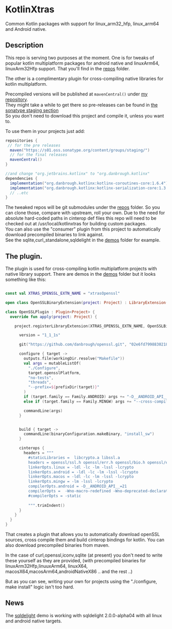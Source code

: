 # KotlinXtras

Common Kotlin packages with support for linux_arm32_hfp, linux_arm64 and Android native.


## Description

This repo is serving two purposes at the moment.
One is for tweaks of popular kotlin multiplatform packages for android native and linuxArm64, linuxArm32Hfp support.
That you'll find in the [repos](./repos/) folder.

The other is a complimentary plugin for cross-compiling native libraries for kotlin multiplatform.

Precompiled versions will be published at `mavenCentral()` under [my repository](https://repo.maven.apache.org/maven2/org/danbrough/).  
They might take a while to get there so pre-releases can be found in [the sonatype staging section](https://s01.oss.sonatype.org/content/groups/staging/org/danbrough/)  
So you don't need to download this project and compile it, unless you want to.  

To use them in your projects just add: 

```gradle 
repositories {
 // for the pre releases
  maven("https://s01.oss.sonatype.org/content/groups/staging/")
  // for the final releases
  mavenCentral()
}

//and change "org.jetbrains.kotlinx" to "org.danbrough.kotlinx"
dependencies {
  implementation("org.danbrough.kotlinx:kotlinx-coroutines-core:1.6.4")
  implementation("org.danbrough.kotlinx:kotlinx-serialization-core:1.3.3")
  // ..etc 
}
```

The tweaked repos will be git submodules under the [repos](./repos) folder.
So you can clone those, compare with upstream, roll your own.
Due to the need for absolute hard-coded paths in cinterop def files this repo will need to be checked out at /usr/local/kotlinxtras
for building custom packages.  
You can also use the "consumer" plugin from this project to automatically download precompiled binaries to link against.  
See the sqlite,curl_standalone,sqldelight in the [demos](./demos) folder for example.

## The plugin.

The plugin is used for cross-compiling kotlin multiplatform projects with native library support.
There are demos in the [demos](./demos/) folder but it looks something like this:  

```kotlin

const val XTRAS_OPENSSL_EXTN_NAME = "xtrasOpenssl"

open class OpenSSLBinaryExtension(project: Project) : LibraryExtension(project, "openssl")

class OpenSSLPlugin : Plugin<Project> {
  override fun apply(project: Project) {

    project.registerLibraryExtension(XTRAS_OPENSSL_EXTN_NAME, OpenSSLBinaryExtension::class.java) {

      version = "1_1_1s"

      git("https://github.com/danbrough/openssl.git", "02e6fd7998830218909cbc484ca054c5916fdc59")

      configure { target ->
        outputs.file(workingDir.resolve("Makefile"))
        val args = mutableListOf(
          "./Configure",
          target.opensslPlatform,
          "no-tests",
          "threads",
          "--prefix=${prefixDir(target)}"
        )
        if (target.family == Family.ANDROID) args += "-D__ANDROID_API__=21"
        else if (target.family == Family.MINGW) args += "--cross-compile-prefix=${target.hostTriplet}-"

        commandLine(args)
      }


      build { target ->
        commandLine(binaryConfiguration.makeBinary, "install_sw")
      }

      cinterops {
        headers = """
          #staticLibraries =  libcrypto.a libssl.a
          headers = openssl/ssl.h openssl/err.h openssl/bio.h openssl/evp.h
          linkerOpts.linux = -ldl -lc -lm -lssl -lcrypto
          linkerOpts.android = -ldl -lc -lm -lssl -lcrypto
          linkerOpts.macos = -ldl -lc -lm -lssl -lcrypto
          linkerOpts.mingw = -lm -lssl -lcrypto
          compilerOpts.android = -D__ANDROID_API__=21
          compilerOpts =  -Wno-macro-redefined -Wno-deprecated-declarations  -Wno-incompatible-pointer-types-discards-qualifiers
          #compilerOpts = -static
          
          """.trimIndent()
      }
    }
  }
}
```

That creates a plugin that allows you to automatically download openSSL sources, cross compile them 
and build cinterop bindings for kotlin.
You can also download precompiled binaries from maven.

In the case of curl,openssl,iconv,sqlite (at present) you don't need to write these yourself as they
are provided, (with precompiled binaries for linuxArm32Hfp,linuuxArm64, linuxX64, macosX64,macosArm64,androidNativeX86 .. and the rest ..)

But as you can see, writing your own for projects using the "./configure, make install" logic isn't too hard.


## News


The [sqldelight](./demos/sqldelight) demo is working with sqldelight 2.0.0-alpha04 with all linux and android native targets.









